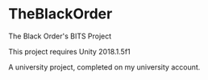 # TheBlackOrder
The Black Order's BITS Project

This project requires Unity 2018.1.5f1

A university project, completed on my university account.
